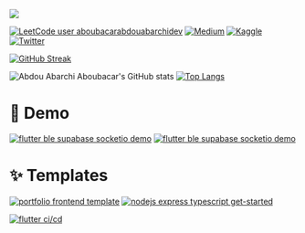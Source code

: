 [![](https://visitcount.itsvg.in/api?id=AbdouAbarchiAboubacar&label=Profile%20Views&icon=5&pretty=true)](https://visitcount.itsvg.in)

[![LeetCode user aboubacarabdouabarchidev](https://img.shields.io/badge/dynamic/json?style=for-the-badge&labelColor=black&color=%23ffa116&label=Solved&query=solvedOverTotal&url=https%3A%2F%2Fleetcode-badge.vercel.app%2Fapi%2Fusers%2Faboubacarabdouabarchidev&logo=leetcode&logoColor=yellow)](https://leetcode.com/aboubacarabdouabarchidev/)
[![Medium](https://img.shields.io/badge/Medium-12100E?style=for-the-badge&logo=medium&logoColor=white)](https://medium.com/@aboubacarabdouabarchidev)
[![Kaggle](https://img.shields.io/badge/kaggle-03989e?style=for-the-badge&logo=kaggle&logoColor=white)](https://www.kaggle.com/abdouabarchi)
[![Twitter](https://img.shields.io/twitter/follow/AboubacarAbAb?logo=Twitter&style=for-the-badge)](https://twitter.com/AboubacarAbAb)


[![GitHub Streak](https://streak-stats.demolab.com?user=AbdouAbarchiAboubacar&theme=dark&hide_border=false&count_private=true)](https://git.io/streak-stats)

![Abdou Abarchi Aboubacar's GitHub stats](https://github-readme-stats.vercel.app/api?username=AbdouAbarchiAboubacar&show_icons=true&theme=dark&count_private=true)
[![Top Langs](https://github-readme-stats.vercel.app/api/top-langs/?username=AbdouAbarchiAboubacar&layout=compact&theme=dark&langs_count=8&count_private=true)](https://github.com/anuraghazra/github-readme-stats)

# 🎥 Demo

[![flutter ble supabase socketio demo](https://github-readme-stats.vercel.app/api/pin/?username=AbdouAbarchiAboubacar&repo=flutter_ble_supabase_socketio_demo&theme=dark)](https://github.com/AbdouAbarchiAboubacar/flutter_ble_supabase_socketio_demo)
[![flutter ble supabase socketio demo](https://github-readme-stats.vercel.app/api/pin/?username=AbdouAbarchiAboubacar&repo=todo_restfull_api&theme=dark)](https://github.com/AbdouAbarchiAboubacar/todo_restfull_api)

# ✨ Templates

[![portfolio frontend template](https://github-readme-stats.vercel.app/api/pin/?username=AbdouAbarchiAboubacar&repo=portfolio_frontend_template&theme=dark)](https://github.com/AbdouAbarchiAboubacar/portfolio_frontend_template)
[![nodejs express typescript get-started](https://github-readme-stats.vercel.app/api/pin/?username=AbdouAbarchiAboubacar&repo=nodejs_restapi_get-started&theme=dark)](https://github.com/AbdouAbarchiAboubacar/nodejs_restapi_get-started)

[![flutter ci/cd](https://github-readme-stats.vercel.app/api/pin/?username=AbdouAbarchiAboubacar&repo=flutter_ci-cd&theme=dark)](https://github.com/AbdouAbarchiAboubacar/flutter_ci-cd)
